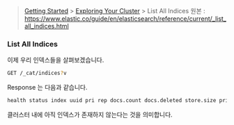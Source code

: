 > [Getting Started](https://github.com/sungjunyoung/elasticsearch_doc_ko/tree/master/Getting%20Started) > [Exploring Your Cluster](https://github.com/sungjunyoung/elasticsearch_doc_ko/tree/master/Getting%20Started/Exploring%20Your%20Cluster) > List All Indices
> 원본 : https://www.elastic.co/guide/en/elasticsearch/reference/current/_list_all_indices.html


### List All Indices

이제 우리 인덱스들을 살펴보겠습니다.
```bash
GET /_cat/indices?v
```
Response 는 다음과 같습니다.
```bash
health status index uuid pri rep docs.count docs.deleted store.size pri.store.size
```
클러스터 내에 아직 인덱스가 존재하지 않는다는 것을 의미합니다.
